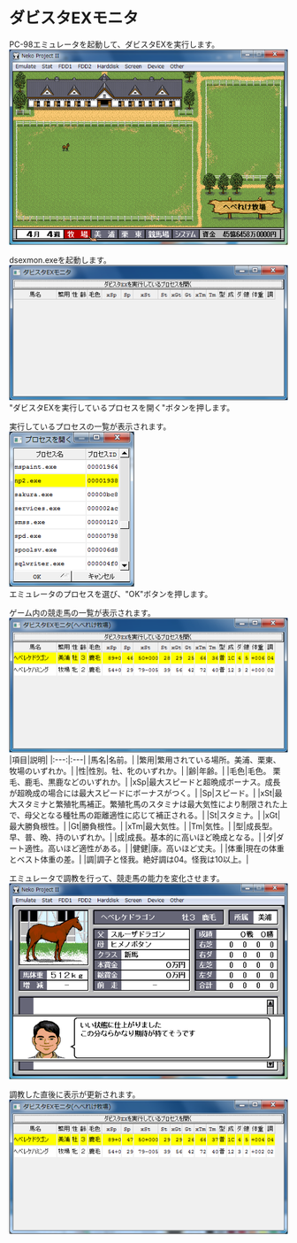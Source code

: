 # ダビスタEXモニタ
PC-98エミュレータを起動して、ダビスタEXを実行します。  
![](img/README_emulator_startup.png)  

dsexmon.exeを起動します。  
![](img/README_dsexmon_startup.png)  
"ダビスタEXを実行しているプロセスを開く"ボタンを押します。  

実行しているプロセスの一覧が表示されます。  
![](img/README_dsexmon_process.png)  
エミュレータのプロセスを選び、"OK"ボタンを押します。  

ゲーム内の競走馬の一覧が表示されます。  
![](img/README_dsexmon_loaded.png)  
|項目|説明|
|:---:|:---|
|馬名|名前。|
|繁用|繁用されている場所。美浦、栗東、牧場のいずれか。|
|性|性別。牡、牝のいずれか。|
|齢|年齢。|
|毛色|毛色。 栗毛、鹿毛、黒鹿などのいずれか。|
|xSp|最大スピードと超晩成ボーナス。成長が超晩成の場合には最大スピードにボーナスがつく。|
|Sp|スピード。|
|xSt|最大スタミナと繁殖牝馬補正。繁殖牝馬のスタミナは最大気性により制限された上で、母父となる種牡馬の距離適性に応じて補正される。|
|St|スタミナ。|
|xGt|最大勝負根性。|
|Gt|勝負根性。|
|xTm|最大気性。|
|Tm|気性。|
|型|成長型。早、普、晩、持のいずれか。|
|成|成長。基本的に高いほど晩成となる。|
|ダ|ダート適性。高いほど適性がある。|
|健健|康。高いほど丈夫。|
|体重|現在の体重とベスト体重の差。|
|調|調子と怪我。絶好調は04。怪我は10以上。|

エミュレータで調教を行って、競走馬の能力を変化させます。  
![](img/README_emulator_trained.png)  

調教した直後に表示が更新されます。  
![](img/README_dsexmon_trained.png)  

